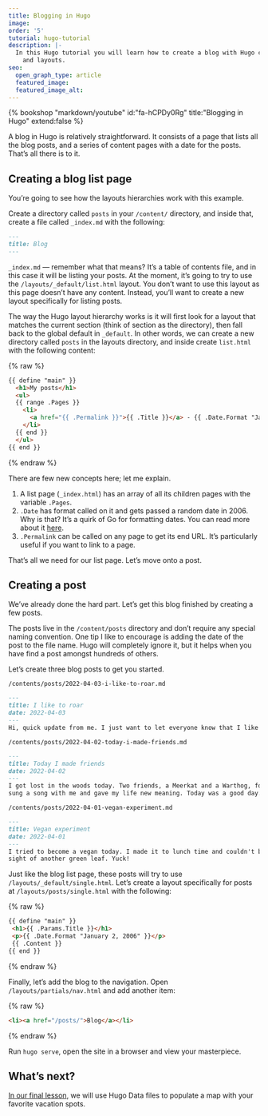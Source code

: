 ```yaml
---
title: Blogging in Hugo
image: 
order: '5'
tutorial: hugo-tutorial
description: |-
  In this Hugo tutorial you will learn how to create a blog with Hugo content
    and layouts.
seo:
  open_graph_type: article
  featured_image:
  featured_image_alt:
---
```


{% bookshop "markdown/youtube" id:"fa-hCPDy0Rg" title:"Blogging in Hugo" extend:false %}

A blog in Hugo is relatively straightforward. It consists of a page that lists all the blog posts, and a series of content pages with a date for the posts. That’s all there is to it.

## Creating a blog list page

You’re going to see how the layouts hierarchies work with this example.

Create a directory called `posts` in your `/content/` directory, and inside that, create a file called `_index.md` with the following:

```markdown
---
title: Blog
---
```

`_index.md` — remember what that means? It’s a table of contents file, and in this case it will be listing your posts. At the moment, it’s going to try to use the `/layouts/_default/list.html` layout. You don’t want to use this layout as this page doesn’t have any content. Instead, you’ll want to create a new layout specifically for listing posts.

The way the Hugo layout hierarchy works is it will first look for a layout that matches the current section (think of section as the directory), then fall back to the global default in `_default`. In other words, we can create a new directory called `posts` in the layouts directory, and inside create `list.html` with the following content:

{% raw %}
```markdown
{{ define "main" }}
  <h1>My posts</h1>
  <ul>
  {{ range .Pages }}
    <li>
      <a href="{{ .Permalink }}">{{ .Title }}</a> - {{ .Date.Format "January 2, 2006" }}
    </li>
  {{ end }}
  </ul>
{{ end }}
```
{% endraw %}

There are few new concepts here; let me explain.

1. A list page (`_index.html`) has an array of all its children pages with the variable `.Pages`.
2. `.Date` has format called on it and gets passed a random date in 2006. Why is that? It’s a quirk of Go for formatting dates. You can read more about it [here](https://gohugo.io/functions/format/#gos-layout-string).
3. `.Permalink` can be called on any page to get its end URL. It’s particularly useful if you want to link to a page.

That’s all we need for our list page. Let’s move onto a post.

## Creating a post

We’ve already done the hard part. Let’s get this blog finished by creating a few posts.

The posts live in the `/content/posts` directory and don’t require any special naming convention. One tip I like to encourage is adding the date of the post to the file name. Hugo will completely ignore it, but it helps when you have find a post amongst hundreds of others.

Let’s create three blog posts to get you started.

`/contents/posts/2022-04-03-i-like-to-roar.md`

```markdown
---
title: I like to roar
date: 2022-04-03
---
Hi, quick update from me. I just want to let everyone know that I like roaring.

```

`/contents/posts/2022-04-02-today-i-made-friends.md`

```markdown
---
title: Today I made friends
date: 2022-04-02
---
I got lost in the woods today. Two friends, a Meerkat and a Warthog, found me,
sung a song with me and gave my life new meaning. Today was a good day.
```

`/contents/posts/2022-04-01-vegan-experiment.md`

```markdown
---
title: Vegan experiment
date: 2022-04-01
---
I tried to become a vegan today. I made it to lunch time and couldn't bear the 
sight of another green leaf. Yuck!
```

Just like the blog list page, these posts will try to use `/layouts/_default/single.html`. Let’s create a layout specifically for posts at `/layouts/posts/single.html` with the following:

{% raw %}
 ```html
{{ define "main" }}
  <h1>{{ .Params.Title }}</h1>
  <p>{{ .Date.Format "January 2, 2006" }}</p>
  {{ .Content }}
{{ end }}
```
{% endraw %}

Finally, let’s add the blog to the navigation. Open `/layouts/partials/nav.html` and add another item:

{% raw %}
 ```html
<li><a href="/posts/">Blog</a></li>
```
{% endraw %}

Run `hugo serve`, open the site in a browser and view your masterpiece.

## What’s next?

[In our final lesson](/community/learn/hugo-beginner-tutorial/using-data-in-hugo/), we will use Hugo Data files to populate a map with your favorite vacation spots.
